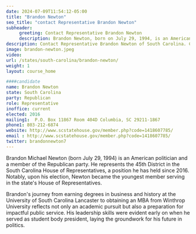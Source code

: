 ```yaml
---
date: 2024-07-09T11:54:12-05:00
title: "Brandon Newton"
seo_title: "contact Representative Brandon Newton"
subheader:
     greeting: Contact Representative Brandon Newton
     description: Brandon Newton, born on July 29, 1994, is an American politician affiliated with the Republican Party. He has been serving as a member of the South Carolina House of Representatives, representing District 45, since November 14, 2016.
description: Contact Representative Brandon Newton of South Carolina. Contact information for Brandon Newton includes email address, phone number, and mailing address.
image: brandon-newton.jpeg
video:
url: /states/south-carolina/brandon-newton/
weight: 1
layout: course_home

####candidate
name: Brandon Newton
state: South Carolina
party: Republican
role: Representative
inoffice: current
elected: 2016
mailing1:  P.O. Box 11867 Room 404D Columbia, SC 29211-1867
phone1: 803-212-6874
website: http://www.scstatehouse.gov/member.php?code=1418607785/
email : http://www.scstatehouse.gov/member.php?code=1418607785/
twitter: brandonnewton7
---
```

Brandon Michael Newton (born July 29, 1994) is an American politician and a member of the Republican party. He represents the 45th District in the South Carolina House of Representatives, a position he has held since 2016. Notably, upon his election, Newton became the youngest member serving in the state's House of Representatives.

Brandon's journey from earning degrees in business and history at the University of South Carolina Lancaster to obtaining an MBA from Winthrop University reflects not only an academic pursuit but also a preparation for impactful public service. His leadership skills were evident early on when he served as student body president, laying the groundwork for his future in politics.
